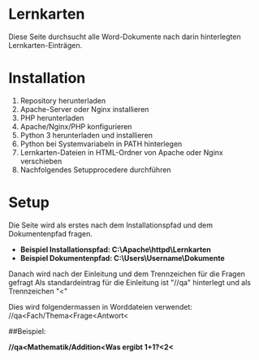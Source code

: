 # Lernkarten
Diese Seite durchsucht alle Word-Dokumente nach darin hinterlegten Lernkarten-Einträgen.

# Installation
1. Repository herunterladen
2. Apache-Server oder Nginx installieren
3. PHP herunterladen
4. Apache/Nginx/PHP konfigurieren
5. Python 3 herunterladen und installieren
6. Python bei Systemvariabeln in PATH hinterlegen
7. Lernkarten-Dateien in HTML-Ordner von Apache oder Nginx verschieben
8. Nachfolgendes Setupprocedere durchführen

# Setup
Die Seite wird als erstes nach dem Installationspfad und dem Dokumentenpfad fragen.

- **Beispiel Installationspfad: C:\Apache\httpd\Lernkarten**
- **Beispiel Dokumentenpfad: C:\Users\Username\Dokumente**

Danach wird nach der Einleitung und dem Trennzeichen für die Fragen gefragt
Als standardeintrag für die Einleitung ist "//qa" hinterlegt und als Trennzeichen "<"

Dies wird folgendermassen in Worddateien verwendet:
//qa<Fach/Thema<Frage<Antwort<

##Beispiel:

**//qa<Mathematik/Addition<Was ergibt 1+1?<2<**
